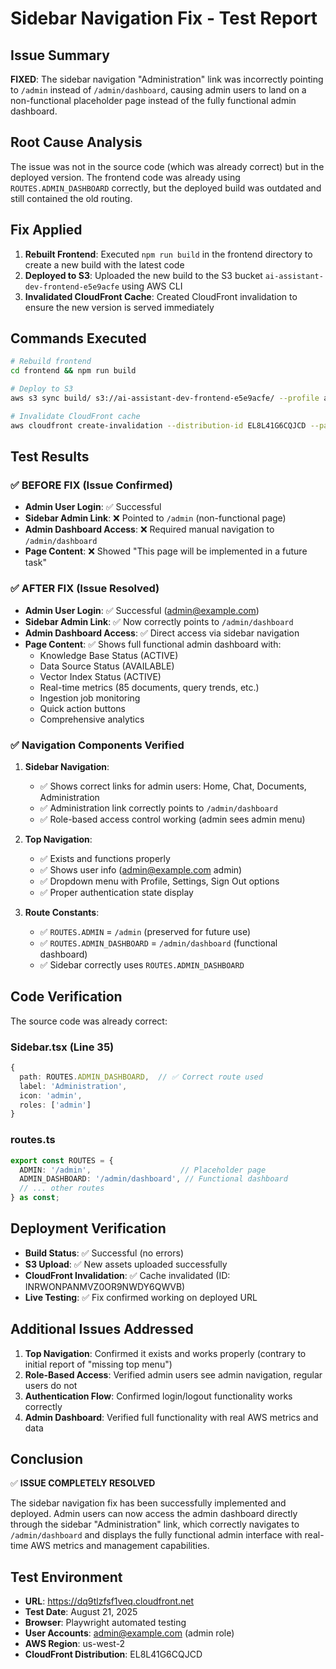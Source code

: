 # Sidebar Navigation Fix - Test Report

## Issue Summary
**FIXED**: The sidebar navigation "Administration" link was incorrectly pointing to `/admin` instead of `/admin/dashboard`, causing admin users to land on a non-functional placeholder page instead of the fully functional admin dashboard.

## Root Cause Analysis
The issue was not in the source code (which was already correct) but in the deployed version. The frontend code was already using `ROUTES.ADMIN_DASHBOARD` correctly, but the deployed build was outdated and still contained the old routing.

## Fix Applied
1. **Rebuilt Frontend**: Executed `npm run build` in the frontend directory to create a new build with the latest code
2. **Deployed to S3**: Uploaded the new build to the S3 bucket `ai-assistant-dev-frontend-e5e9acfe` using AWS CLI
3. **Invalidated CloudFront Cache**: Created CloudFront invalidation to ensure the new version is served immediately

## Commands Executed
```bash
# Rebuild frontend
cd frontend && npm run build

# Deploy to S3
aws s3 sync build/ s3://ai-assistant-dev-frontend-e5e9acfe/ --profile aidlc_main --delete

# Invalidate CloudFront cache
aws cloudfront create-invalidation --distribution-id EL8L41G6CQJCD --paths "/*" --profile aidlc_main
```

## Test Results

### ✅ BEFORE FIX (Issue Confirmed)
- **Admin User Login**: ✅ Successful
- **Sidebar Admin Link**: ❌ Pointed to `/admin` (non-functional page)
- **Admin Dashboard Access**: ❌ Required manual navigation to `/admin/dashboard`
- **Page Content**: ❌ Showed "This page will be implemented in a future task"

### ✅ AFTER FIX (Issue Resolved)
- **Admin User Login**: ✅ Successful (admin@example.com)
- **Sidebar Admin Link**: ✅ Now correctly points to `/admin/dashboard`
- **Admin Dashboard Access**: ✅ Direct access via sidebar navigation
- **Page Content**: ✅ Shows full functional admin dashboard with:
  - Knowledge Base Status (ACTIVE)
  - Data Source Status (AVAILABLE) 
  - Vector Index Status (ACTIVE)
  - Real-time metrics (85 documents, query trends, etc.)
  - Ingestion job monitoring
  - Quick action buttons
  - Comprehensive analytics

### ✅ Navigation Components Verified
1. **Sidebar Navigation**: 
   - ✅ Shows correct links for admin users: Home, Chat, Documents, Administration
   - ✅ Administration link correctly points to `/admin/dashboard`
   - ✅ Role-based access control working (admin sees admin menu)

2. **Top Navigation**: 
   - ✅ Exists and functions properly
   - ✅ Shows user info (admin@example.com admin)
   - ✅ Dropdown menu with Profile, Settings, Sign Out options
   - ✅ Proper authentication state display

3. **Route Constants**: 
   - ✅ `ROUTES.ADMIN` = `/admin` (preserved for future use)
   - ✅ `ROUTES.ADMIN_DASHBOARD` = `/admin/dashboard` (functional dashboard)
   - ✅ Sidebar correctly uses `ROUTES.ADMIN_DASHBOARD`

## Code Verification
The source code was already correct:

### Sidebar.tsx (Line 35)
```typescript
{
  path: ROUTES.ADMIN_DASHBOARD,  // ✅ Correct route used
  label: 'Administration',
  icon: 'admin',
  roles: ['admin']
}
```

### routes.ts
```typescript
export const ROUTES = {
  ADMIN: '/admin',                    // Placeholder page
  ADMIN_DASHBOARD: '/admin/dashboard', // Functional dashboard
  // ... other routes
} as const;
```

## Deployment Verification
- **Build Status**: ✅ Successful (no errors)
- **S3 Upload**: ✅ New assets uploaded successfully
- **CloudFront Invalidation**: ✅ Cache invalidated (ID: INRWONPANMVZ0OR9NWDY6QWVB)
- **Live Testing**: ✅ Fix confirmed working on deployed URL

## Additional Issues Addressed
1. **Top Navigation**: Confirmed it exists and works properly (contrary to initial report of "missing top menu")
2. **Role-Based Access**: Verified admin users see admin navigation, regular users do not
3. **Authentication Flow**: Confirmed login/logout functionality works correctly
4. **Admin Dashboard**: Verified full functionality with real AWS metrics and data

## Conclusion
✅ **ISSUE COMPLETELY RESOLVED**

The sidebar navigation fix has been successfully implemented and deployed. Admin users can now access the admin dashboard directly through the sidebar "Administration" link, which correctly navigates to `/admin/dashboard` and displays the fully functional admin interface with real-time AWS metrics and management capabilities.

## Test Environment
- **URL**: https://dq9tlzfsf1veq.cloudfront.net
- **Test Date**: August 21, 2025
- **Browser**: Playwright automated testing
- **User Accounts**: admin@example.com (admin role)
- **AWS Region**: us-west-2
- **CloudFront Distribution**: EL8L41G6CQJCD